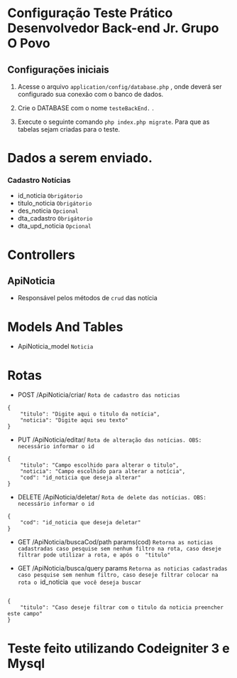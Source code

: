# Configuração Teste Prático Desenvolvedor Back-end Jr. Grupo O Povo

 

## Configurações iniciais

1. Acesse o arquivo `application/config/database.php` , onde deverá ser configurado sua conexão com o banco de dados.

2. Crie o DATABASE com o nome `testeBackEnd.` .

3. Execute o seguinte comando `php index.php migrate`. Para que as tabelas sejam criadas para o teste.

# Dados a serem enviado.

### Cadastro Notícias
* id_noticia  `Obrigátorio`
* titulo_noticia  `Obrigátorio`
* des_noticia  `Opcional`
* dta_cadastro  `Obrigátorio`
* dta_upd_noticia  `Opcional`

# Controllers
## ApiNoticia
* Responsável pelos métodos de `crud` das notícia 

# Models And Tables
*  ApiNoticia_model `Noticia`  


# Rotas
* POST /ApiNoticia/criar/  `Rota de cadastro das noticias`

```
{
	"titulo": "Digite aqui o titulo da notícia",
	"noticia": "Digite aqui seu texto"
}

```
* PUT /ApiNoticia/editar/  `Rota de alteração das notícias. OBS: necessário informar o id`

```
{
	"titulo": "Campo escolhido para alterar o titulo",
	"noticia": "Campo escolhido para alterar a notícia",
	"cod": "id_noticia que deseja alterar"
}

```

* DELETE /ApiNoticia/deletar/  `Rota de delete das notícias. OBS: necessário informar o id`

```
{
	"cod": "id_noticia que deseja deletar"
}

```

* GET /ApiNoticia/buscaCod/path params(cod) `Retorna as noticias cadastradas caso pesquise sem nenhum filtro na rota, caso deseje filtrar pode utilizar a rota, e após o  "titulo" `


* GET /ApiNoticia/busca/query params `Retorna as noticias cadastradas caso pesquise sem nenhum filtro, caso deseje filtrar colocar na rota o `id_noticia` que você deseja buscar`

```

{
	"titulo": "Caso deseje filtrar com o titulo da noticia preencher este campo"
}

```
# Teste feito utilizando Codeigniter 3 e Mysql 








